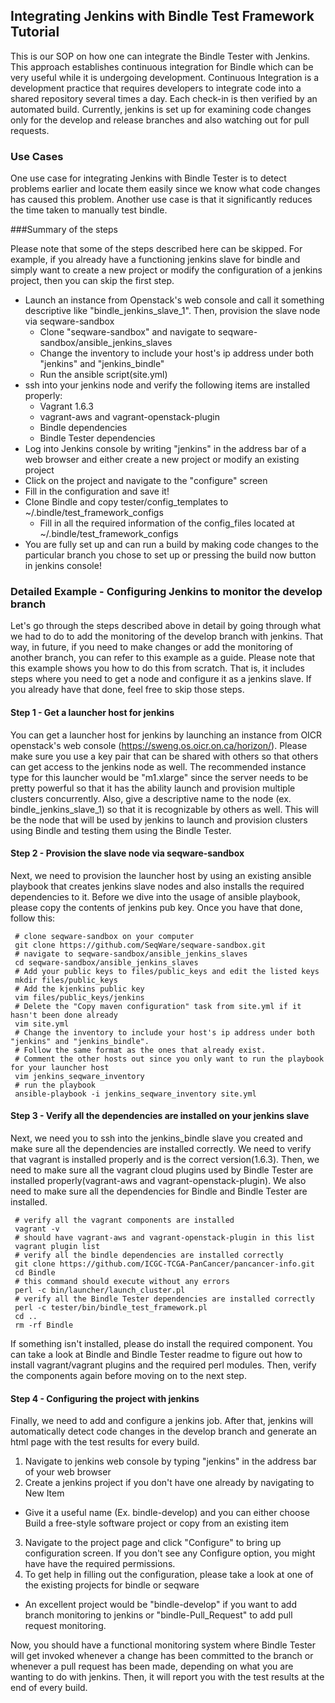 ## Integrating Jenkins with Bindle Test Framework Tutorial

This is our SOP on how one can integrate the Bindle Tester with Jenkins. This approach establishes continuous integration for Bindle which can be very useful while it is undergoing development. Continuous Integration is a development practice that requires developers to integrate code into a shared repository several times a day. Each check-in is then verified by an automated build. Currently, jenkins is set up for examining code changes only for the develop and release branches and also watching out for pull requests. 

### Use Cases
One use case for integrating Jenkins with Bindle Tester is to detect problems earlier and locate them easily since we know what code changes has caused this problem. Another use case is that it significantly reduces the time taken to manually test bindle. 

###Summary of the steps

Please note that some of the steps described here can be skipped. For example, if you already have a functioning jenkins slave for bindle and simply want to create a new project or modify the configuration of a jenkins project, then you can skip the first step.

* Launch an instance from Openstack's web console and call it something descriptive like "bindle_jenkins_slave_1". Then, provision the slave node via seqware-sandbox
  * Clone "seqware-sandbox" and navigate to seqware-sandbox/ansible_jenkins_slaves
  * Change the inventory to include your host's ip address under both "jenkins" and "jenkins_bindle"
  * Run the ansible script(site.yml)
* ssh into your jenkins node and verify the following items are installed properly:
  * Vagrant 1.6.3
  * vagrant-aws and vagrant-openstack-plugin 
  * Bindle dependencies
  * Bindle Tester dependencies
* Log into Jenkins console by writing "jenkins" in the address bar of a web browser and either create a new project or modify an existing project 
* Click on the project and navigate to the "configure" screen
* Fill in the configuration and save it!
* Clone Bindle and copy tester/config_templates to ~/.bindle/test_framework_configs
  * Fill in all the required information of the config_files located at ~/.bindle/test_framework_configs
* You are fully set up and can run a build by making code changes to the particular branch you chose to set up or pressing the build now button in jenkins console!


### Detailed Example - Configuring Jenkins to monitor the develop branch 
Let's go through the steps described above in detail by going through what we had to do to add the monitoring of the develop branch with jenkins. That way, in future, if you need to make changes or add the monitoring of another branch, you can refer to this example as a guide. Please note that this example shows you how to do this from scratch. That is, it includes steps where you need to get a node and configure it as a jenkins slave. If you already have that done, feel free to skip those steps.

#### Step 1 - Get a launcher host for jenkins
You can get a launcher host for jenkins by launching an instance from OICR openstack's web console (https://sweng.os.oicr.on.ca/horizon/). Please make sure you use a key pair that can be shared with others so that others can get access to the jenkins node as well. The recommended instance type for this launcher would be "m1.xlarge" since the server needs to be pretty powerful so that it has the ability launch and provision multiple clusters concurrently. Also, give a descriptive name to the node (ex. bindle_jenkins_slave_1) so that it is recognizable by others as well. This will be the node that will be used by jenkins to launch and provision clusters using Bindle and testing them using the Bindle Tester.

#### Step 2 - Provision the slave node via seqware-sandbox
Next, we need to provision the launcher host by using an existing ansible playbook that creates jenkins slave nodes and also installs the required dependencies to it. Before we dive into the usage of ansible playbook, please copy the contents of jenkins pub key. Once you have that done, follow this:

     # clone seqware-sandbox on your computer
     git clone https://github.com/SeqWare/seqware-sandbox.git
     # navigate to seqware-sandbox/ansible_jenkins_slaves
     cd seqware-sandbox/ansible_jenkins_slaves
     # Add your public keys to files/public_keys and edit the listed keys
     mkdir files/public_keys
     # Add the kjenkins public key 
     vim files/public_keys/jenkins
     # Delete the "Copy maven configuration" task from site.yml if it hasn't been done already
     vim site.yml
     # Change the inventory to include your host's ip address under both "jenkins" and "jenkins_bindle". 
     # Follow the same format as the ones that already exist. 
     # Comment the other hosts out since you only want to run the playbook for your launcher host
     vim jenkins_seqware_inventory
     # run the playbook
     ansible-playbook -i jenkins_seqware_inventory site.yml

#### Step 3 - Verify all the dependencies are installed on your jenkins slave
Next, we need you to ssh into the jenkins_bindle slave you created and make sure all the dependencies are installed correctly. We need to verify that vagrant is installed properly and is the correct version(1.6.3). Then, we need to make sure all the vagrant cloud plugins used by Bindle Tester are installed properly(vagrant-aws and vagrant-openstack-plugin). We also need to make sure all the dependencies for Bindle and Bindle Tester are installed.

     # verify all the vagrant components are installed
     vagrant -v
     # should have vagrant-aws and vagrant-openstack-plugin in this list
     vagrant plugin list
     # verify all the bindle dependencies are installed correctly
     git clone https://github.com/ICGC-TCGA-PanCancer/pancancer-info.git
     cd Bindle
     # this command should execute without any errors
     perl -c bin/launcher/launch_cluster.pl
     # verify all the Bindle Tester dependencies are installed correctly
     perl -c tester/bin/bindle_test_framework.pl
     cd ..
     rm -rf Bindle

If something isn't installed, please do install the required component. You can take a look at Bindle and Bindle Tester readme to figure out how to install vagrant/vagrant plugins and the required perl modules. Then, verify the components again before moving on to the next step.

#### Step 4 - Configuring the project with jenkins
Finally, we need to add and configure a jenkins job. After that, jenkins will automatically detect code changes in the develop branch and generate an html page with the test results for every build. 

1. Navigate to jenkins web console by typing "jenkins" in the address bar of your web browser
2. Create a jenkins project if you don't have one already by navigating to New Item
 * Give it a useful name (Ex. bindle-develop) and you can either choose Build a free-style software project or copy from an existing item
3. Navigate to the project page and click "Configure" to bring up configuration screen. If you don't see any Configure option, you might have have the required permissions.
4. To get help in filling out the configuration, please take a look at one of the existing projects for bindle or seqware
 * An excellent project would be "bindle-develop" if you want to add branch monitoring to jenkins or "bindle-Pull_Request" to add pull request monitoring.

Now, you should have a functional monitoring system where Bindle Tester will get invoked whenever a change has been committed to the branch or whenever a pull request has been made, depending on what you are wanting to do with jenkins. Then, it will report you with the test results at the end of every build.
    
